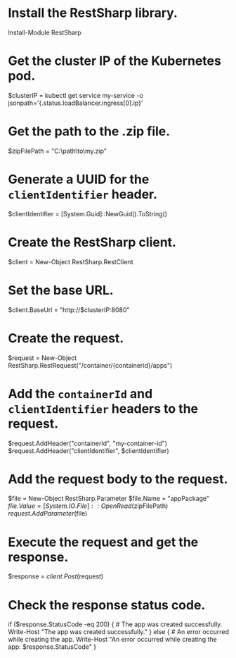 # Install the RestSharp library.
Install-Module RestSharp

# Get the cluster IP of the Kubernetes pod.
$clusterIP = kubectl get service my-service -o jsonpath='{.status.loadBalancer.ingress[0].ip}'

# Get the path to the .zip file.
$zipFilePath = "C:\path\to\my.zip"

# Generate a UUID for the `clientIdentifier` header.
$clientIdentifier = [System.Guid]::NewGuid().ToString()

# Create the RestSharp client.
$client = New-Object RestSharp.RestClient

# Set the base URL.
$client.BaseUrl = "http://$clusterIP:8080"

# Create the request.
$request = New-Object RestSharp.RestRequest("/container/{containerid}/apps")

# Add the `containerId` and `clientIdentifier` headers to the request.
$request.AddHeader("containerId", "my-container-id")
$request.AddHeader("clientIdentifier", $clientIdentifier)

# Add the request body to the request.
$file = New-Object RestSharp.Parameter
$file.Name = "appPackage"
$file.Value = [System.IO.File]::OpenRead($zipFilePath)
$request.AddParameter($file)

# Execute the request and get the response.
$response = $client.Post($request)

# Check the response status code.
if ($response.StatusCode -eq 200) {
    # The app was created successfully.
    Write-Host "The app was created successfully."
} else {
    # An error occurred while creating the app.
    Write-Host "An error occurred while creating the app: $response.StatusCode"
}

